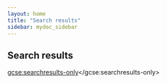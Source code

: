 ```yaml
---
layout: home
title: "Search results"
sidebar: mydoc_sidebar
---
```

## Search results

   <script>
     (function() {
       var cx = '009143652178737222860:o0t5z79dldy';
       var gcse = document.createElement('script');
       gcse.type = 'text/javascript';
       gcse.async = true;
       gcse.src = 'https://cse.google.com/cse.js?cx=' + cx;
       var s = document.getElementsByTagName('script')[0];
       s.parentNode.insertBefore(gcse, s);
     })();
   </script>
   <gcse:searchresults-only></gcse:searchresults-only>
